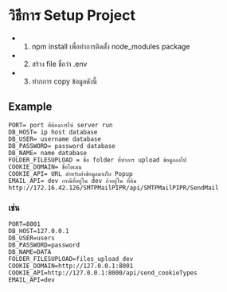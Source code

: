 # วิธีการ Setup Project

- 1. npm install เพื่อทำการติดตั้ง node_modules package
- 2. สร้าง file ชื่อว่า .env
- 3. ทำกการ copy ข้อมูลดังนี้

## Example

````shell
PORT= port ที่ต้องการให้ server run
DB_HOST= ip host database
DB_USER= username database
DB_PASSWORD= password database
DB_NAME= name database
FOLDER_FILESUPLOAD = ชื่อ folder ที่ทำการ upload ข้อมูลลงไป
COOKIE_DOMAIN= ชื่อโดเมน
COOKIE_API= URL สำหรับส่งข้อมูลมาเก็บ Popup
EMAIL_API= dev กรณีที่อยู่ใน dev ถ้าอยู่ใน ที่ดิน http://172.16.42.126/SMTPMailPIPR/api/SMTPMailPIPR/SendMail
````

### เช่น 

````shell
PORT=8001
DB_HOST=127.0.0.1
DB_USER=users
DB_PASSWORD=password
DB_NAME=DATA
FOLDER_FILESUPLOAD=files_upload_dev
COOKIE_DOMAIN=http://127.0.0.1:8001
COOKIE_API=http://127.0.0.1:8000/api/send_cookieTypes
EMAIL_API=dev

````

